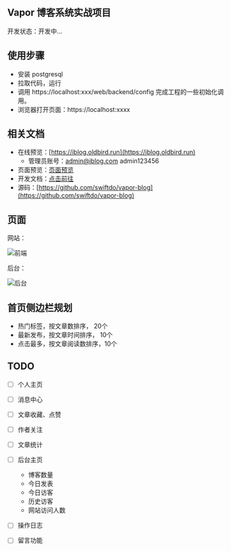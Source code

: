 ## Vapor 博客系统实战项目

开发状态：开发中...

## 使用步骤

* 安装 postgresql
* 拉取代码，运行
* 调用 https://localhost:xxx/web/backend/config 完成工程的一些初始化调用。
* 浏览器打开页面：https://localhost:xxxx

## 相关文档

* 在线预览：[https://iblog.oldbird.run](https://iblog.oldbird.run)
  * 管理员账号：admin@iblog.com admin123456
* 页面预览：[页面预览](https://github.com/swiftdo/vapor-blog/wiki)
* 开发文档：[点击前往](https://github.com/swiftdo/vapor-blog/wiki)
* 源码：[https://github.com/swiftdo/vapor-blog](https://github.com/swiftdo/vapor-blog)

## 页面

网站：

![前端](https://github.com/swiftdo/vapor-blog/assets/12316547/c1df733b-5469-47c8-b213-b51d81130003)

后台：

![后台](https://github.com/swiftdo/vapor-blog/assets/12316547/2e5b6653-c7f9-4c05-bf56-616b382e56d6)


## 首页侧边栏规划
* 热门标签，按文章数排序， 20个
* 最新发布，按文章时间排序， 10个
* 点击最多，按文章阅读数排序，10个

## TODO

* [ ] 个人主页
* [ ] 消息中心
* [ ] 文章收藏、点赞
* [ ] 作者关注
* [ ] 文章统计
* [ ] 后台主页
    * 博客数量
    * 今日发表
    * 今日访客
    * 历史访客
    * 网站访问人数
* [ ] 操作日志
* [ ] 留言功能

























